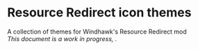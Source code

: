 # Resource Redirect icon themes

A collection of themes for Windhawk's Resource Redirect mod \
*This document is a work in progress, .*
